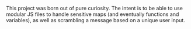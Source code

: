 This project was born out of pure curiosity. The intent is to be able to use modular JS files to handle sensitive maps (and eventually functions and variables), as well as scrambling a message based on a unique user input.
